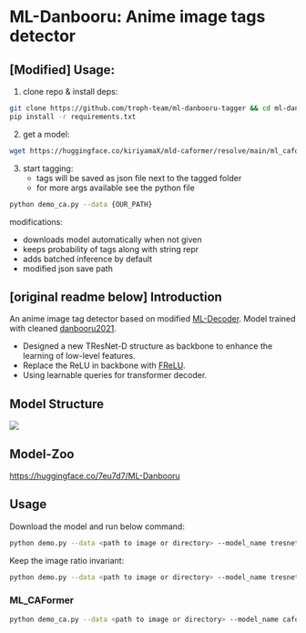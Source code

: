 # ML-Danbooru: Anime image tags detector



## [Modified] Usage:



1. clone repo & install deps:

```bash
git clone https://github.com/troph-team/ml-danbooru-tagger && cd ml-danbooru-tagger
pip install -r requirements.txt
```



2. get a model:

```bash
wget https://huggingface.co/kiriyamaX/mld-caformer/resolve/main/ml_caformer_m36_dec-5-97527.ckpt
```



3. start tagging:
	-  tags will be saved as json file next to the tagged folder
	-   for more args available see the python file

```bash
python demo_ca.py --data {OUR_PATH}
```





modifications:

- downloads model automatically when not given
- keeps probability of tags along with string repr
- adds batched inference by default
- modified json save path





## [original readme below] Introduction

An anime image tag detector based on modified [ML-Decoder](https://github.com/Alibaba-MIIL/ML_Decoder).
Model trained with cleaned [danbooru2021](https://gwern.net/danbooru2021).

+ Designed a new TResNet-D structure as backbone to enhance the learning of low-level features.
+ Replace the ReLU in backbone with [FReLU](https://arxiv.org/pdf/2007.11824.pdf).
+ Using learnable queries for transformer decoder.

## Model Structure

![](./imgs/ml_danbooru.png)

## Model-Zoo
https://huggingface.co/7eu7d7/ML-Danbooru

## Usage
Download the model and run below command:
```bash
python demo.py --data <path to image or directory> --model_name tresnet_d --num_of_groups 32 --ckpt <path to ckpt> --thr 0.7 --image_size 640 
```

Keep the image ratio invariant:
```bash
python demo.py --data <path to image or directory> --model_name tresnet_d --num_of_groups 32 --ckpt <path to ckpt> --thr 0.7 --image_size 640 --keep_ratio True
```

### ML_CAFormer
```bash
python demo_ca.py --data <path to image or directory> --model_name caformer_m36 --ckpt <path to ckpt> --thr 0.7 --image_size 448
```